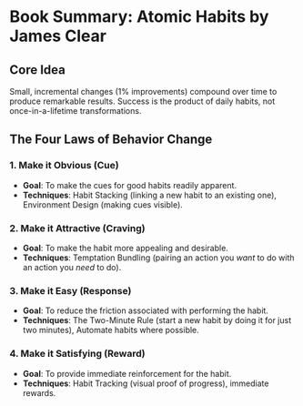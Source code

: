 # Book Summary: Atomic Habits by James Clear

## Core Idea
Small, incremental changes (1% improvements) compound over time to produce remarkable results. Success is the product of daily habits, not once-in-a-lifetime transformations.

## The Four Laws of Behavior Change

### 1. Make it Obvious (Cue)
-   **Goal**: To make the cues for good habits readily apparent.
-   **Techniques**: Habit Stacking (linking a new habit to an existing one), Environment Design (making cues visible).

### 2. Make it Attractive (Craving)
-   **Goal**: To make the habit more appealing and desirable.
-   **Techniques**: Temptation Bundling (pairing an action you *want* to do with an action you *need* to do).

### 3. Make it Easy (Response)
-   **Goal**: To reduce the friction associated with performing the habit.
-   **Techniques**: The Two-Minute Rule (start a new habit by doing it for just two minutes), Automate habits where possible.

### 4. Make it Satisfying (Reward)
-   **Goal**: To provide immediate reinforcement for the habit.
-   **Techniques**: Habit Tracking (visual proof of progress), immediate rewards.
